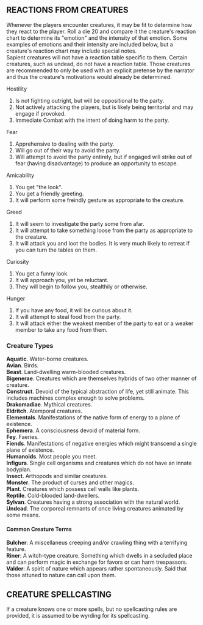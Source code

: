 ## REACTIONS FROM CREATURES
Whenever the players encounter creatures, it may be fit to determine how they react to the player. Roll a die 20 and compare it the creature's reaction chart to determine its "emotion" and the intensity of that emotion. Some examples of emotions and their intensity are included below, but a creature's reaction chart may include special notes.  
Sapient creatures will not have a reaction table specific to them. Certain creatures, such as undead, do not have a reaction table. Those creatures are recommended to only be used with an explicit pretense by the narrator and thus the creature's motivations would already be determined.

Hostility
 1) Is not fighting outright, but will be oppositional to the party.
 2) Not actively attacking the players, but is likely being territorial and may engage if provoked.
 3) Immediate Combat with the intent of doing harm to the party.

Fear
 1) Apprehensive to dealing with the party.
 2) Will go out of their way to avoid the party.
 3) Will attempt to avoid the party entirely, but if engaged will strike out of fear (having disadvantage) to produce an opportunity to escape.

Amicability
 1) You get "the look".
 2) You get a friendly greeting.
 3) It will perform some freindly gesture as appropriate to the creature.

Greed
  1) It will seem to investigate the party some from afar.
  2) It will attempt to take something loose from the party as appropriate to the creature.
  3) It will attack you and loot the bodies. It is very much likely to retreat if you can turn the tables on them.

Curiosity
 1) You get a funny look.
 2) It will approach you, yet be reluctant.
 3) They will begin to follow you, stealthily or otherwise.

Hunger
 1) If you have any food, it will be curious about it.
 2) It will attempt to steal food from the party.
 3) It will attack either the weakest member of the party to eat or a weaker member to take any food from them.

### Creature Types

**Aquatic**. Water-borne creatures.  
**Avian**. Birds.  
**Beast**. Land-dwelling warm-blooded creatures.  
**Bigenerae**. Creatures which are themselves hybrids of two other manner of creature.  
**Construct**. Devoid of the typical abstraction of life, yet still animate. This includes machines complex enough to solve problems.  
**Drakomadiae**. Mythical creatures.  
**Eldritch**. Atemporal creatures.  
**Elementals**. Manifestations of the native form of energy to a plane of existence.  
**Ephemera**. A consciousness devoid of material form.  
**Fey**. Faeries.  
**Fiends**. Manifestations of negative energies which might transcend a single plane of existence.  
**Humanoids**. Most people you meet.  
**Infigura**. Single cell organisms and creatures which do not have an innate bodyplan.  
**Insect**. Arthopods and similar creatures.  
**Monster**. The product of curses and other magics.  
**Plant**. Creatures which possess cell walls like plants.  
**Reptile**. Cold-blooded land-dwellers.  
**Sylvan**. Creatures having a strong association with the natural world.  
**Undead**. The corporeal remnants of once living creatures animated by some means.  

#### Common Creature Terms

**Bulcher**: A miscellaneus creeping and/or crawling thing with a terrifying feature.  
**Riner**: A witch-type creature. Something which dwells in a secluded place and can perform magic in exchange for favors or can harm trespassors.  
**Valder**: A spirit of nature which appears rather spontaneously. Said that those attuned to nature can call upon them.

## CREATURE SPELLCASTING
If a creature knows one or more spells, but no spellcasting rules are provided, it is assumed to be wyrding for its spellcasting.
